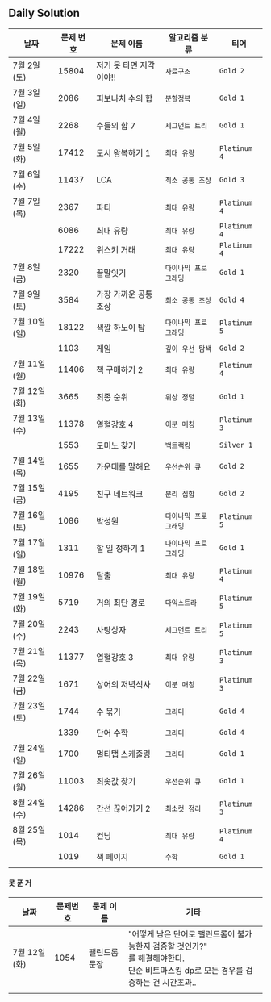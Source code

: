 ## Daily Solution

| 날짜        | 문제 번호 | 문제 이름          | 알고리즘 분류      | 티어           |
|-----------|-------|----------------|--------------|--------------|
| 7월 2일(토)  | 15804 | 저거 못 타면 지각이야!! | `자료구조`       | `Gold 2`     |
| 7월 3일(일)  | 2086  | 피보나치 수의 합      | `분할정복`       | `Gold 1`     |
| 7월 4일(월)  | 2268  | 수들의 합 7        | `세그먼트 트리`    | `Gold 1`     |
| 7월 5일(화)  | 17412 | 도시 왕복하기 1      | `최대 유량`      | `Platinum 4` |
| 7월 6일(수)  | 11437 | LCA            | `최소 공통 조상`   | `Gold 3`     |
| 7월 7일(목)  | 2367  | 파티             | `최대 유량`      | `Platinum 4` |
|           | 6086  | 최대 유량          | `최대 유량`      | `Platinum 4` |
|           | 17222 | 위스키 거래         | `최대 유량`      | `Platinum 4` |
| 7월 8일(금)  | 2320  | 끝말잇기           | `다이나믹 프로그래밍` | `Gold 1`     |
| 7월 9일(토)  | 3584  | 가장 가까운 공통 조상   | `최소 공통 조상`   | `Gold 4`     |
| 7월 10일(일) | 18122 | 색깔 하노이 탑       | `다이나믹 프로그래밍` | `Platinum 5` |
|           | 1103  | 게임             | `깊이 우선 탐색`   | `Gold 2`     |
| 7월 11일(월) | 11406 | 책 구매하기 2       | `최대 유량`      | `Platinum 4` |
| 7월 12일(화) | 3665  | 최종 순위          | `위상 정렬`      | `Gold 1`     |
| 7월 13일(수) | 11378 | 열혈강호 4         | `이분 매칭`      | `Platinum 3` |
|           | 1553  | 도미노 찾기         | `백트랙킹`       | `Silver 1`   |
| 7월 14일(목) | 1655  | 가운데를 말해요       | `우선순위 큐`     | `Gold 2`     |
| 7월 15일(금) | 4195  | 친구 네트워크        | `분리 집합`      | `Gold 2`     |
| 7월 16일(토) | 1086  | 박성원            | `다이나믹 프로그래밍` | `Platinum 5` |
| 7월 17일(일) | 1311  | 할 일 정하기 1      | `다이나믹 프로그래밍` | `Gold 1`     |
| 7월 18일(월) | 10976 | 탈출             | `최대 유량`      | `Platinum 4` |
| 7월 19일(화) | 5719  | 거의 최단 경로       | `다익스트라`      | `Platinum 5` |
| 7월 20일(수) | 2243  | 사탕상자           | `세그먼트 트리`    | `Platinum 5` |
| 7월 21일(목) | 11377 | 열혈강호 3         | `최대 유량`      | `Platinum 3` |
| 7월 22일(금) | 1671  | 상어의 저녁식사       | `이분 매칭`      | `Platinum 3` |
| 7월 23일(토) | 1744  | 수 묶기           | `그리디`        | `Gold 4`     |
|           | 1339  | 단어 수학          | `그리디`        | `Gold 4`     |
| 7월 24일(일) | 1700  | 멀티탭 스케줄링       | `그리디`        | `Gold 1`     |
| 7월 26일(월) | 11003 | 최솟값 찾기         | `우선순위 큐`     | `Gold 1`     |
| 8월 24일(수) | 14286 | 간선 끊어가기 2      | `최소컷 정리`     | `Platinum 3` |
| 8월 25일(목) | 1014  | 컨닝             | `최대 유량`      | `Platinum 4` |
|  | 1019  | 책 페이지          | `수학`          | `Gold 1`      |
|  |  |         |         |     |



#### 못 푼 거

| 날짜         | 문제번호 | 문제 이름     | 기타                                                         |
| ------------ | -------- | ------------- | ------------------------------------------------------------ |
| 7월 12일(화) | 1054     | 팰린드롬 문장 | "어떻게 남은 단어로 팰린드롬이 불가능한지 검증할 것인가?"<br />를 해결해야한다.<br />단순 비트마스킹 dp로 모든 경우를 검증하는 건 시간초과.. |
|              |          |               |                                                              |



